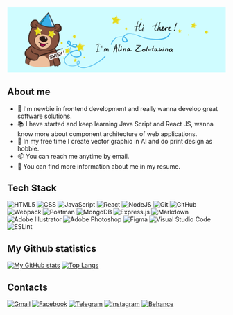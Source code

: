 ![Альтернативный текст](./images/header.jpg)
## About me 

- 🐣 I'm newbie in frontend development and really wanna develop great software solutions.
- 📚 I have started and keep learning Java Script and React JS, wanna know more about component architecture of web applications. 
- 🎨 In my free time I create vector graphic in AI and do print design as hobbie. 
- 📫 You can reach me anytime by email.
- 📄 You can find more information about me in my resume.

## Tech Stack
![HTML5](https://img.shields.io/badge/html5-%23E34F26.svg?style=for-the-badge&logo=html5&logoColor=white) ![CSS](https://img.shields.io/badge/css3-%231572B6.svg?style=for-the-badge&logo=css3&logoColor=white) ![JavaScript](https://img.shields.io/badge/javascript-%23323330.svg?style=for-the-badge&logo=javascript&logoColor=%23F7DF1E) ![React](https://img.shields.io/badge/react-%2320232a.svg?style=for-the-badge&logo=react&logoColor=%2361DAFB) ![NodeJS](https://img.shields.io/badge/node.js-6DA55F?style=for-the-badge&logo=node.js&logoColor=white) ![Git](https://img.shields.io/badge/git-%23F05033.svg?style=for-the-badge&logo=git&logoColor=white) ![GitHub](https://img.shields.io/badge/github-%23121011.svg?style=for-the-badge&logo=github&logoColor=white) ![Webpack](https://img.shields.io/badge/webpack-%238DD6F9.svg?style=for-the-badge&logo=webpack&logoColor=black) ![Postman](https://img.shields.io/badge/Postman-FF6C37?style=for-the-badge&logo=postman&logoColor=white) ![MongoDB](https://img.shields.io/badge/MongoDB-%234ea94b.svg?style=for-the-badge&logo=mongodb&logoColor=white) ![Express.js](https://img.shields.io/badge/express.js-%23404d59.svg?style=for-the-badge&logo=express&logoColor=%2361DAFB) ![Markdown](https://img.shields.io/badge/markdown-%23000000.svg?style=for-the-badge&logo=markdown&logoColor=white) ![Adobe Illustrator](https://img.shields.io/badge/adobe%20illustrator-%23FF9A00.svg?style=for-the-badge&logo=adobe%20illustrator&logoColor=white) ![Adobe Photoshop](https://img.shields.io/badge/adobe%20photoshop-%2331A8FF.svg?style=for-the-badge&logo=adobe%20photoshop&logoColor=white) ![Figma](https://img.shields.io/badge/figma-%23F24E1E.svg?style=for-the-badge&logo=figma&logoColor=white) ![Visual Studio Code](https://img.shields.io/badge/Visual%20Studio%20Code-0078d7.svg?style=for-the-badge&logo=visual-studio-code&logoColor=white) ![ESLint](https://img.shields.io/badge/ESLint-4B3263?style=for-the-badge&logo=eslint&logoColor=white)

## My Github statistics

[![My GitHub stats](https://github-readme-stats.vercel.app/api?username=alinazolotavina&show_icons=true&theme=tokyonight&hide_border=true&line_height=27)](https://github.com/alinazolotavina/github-readme-stats) [![Top Langs](https://github-readme-stats.vercel.app/api/top-langs/?username=alinazolotavina&show_icons=true&theme=tokyonight&hide_border=true)](https://github.com/alinazolotavina/github-readme-stats)

## Contacts
[![Gmail](https://img.shields.io/badge/Gmail-D14836?style=for-the-badge&logo=gmail&logoColor=white)](mailto:albekmerus@gmail.com) [![Facebook](https://img.shields.io/badge/Facebook-%231877F2.svg?style=for-the-badge&logo=Facebook&logoColor=white)](https://www.facebook.com/profile.php?id=100001668411325) [![Telegram](https://img.shields.io/badge/Telegram-2CA5E0?style=for-the-badge&logo=telegram&logoColor=white)](https://t.me/arzolotavina) [![Instagram](https://img.shields.io/badge/Instagram-%23E4405F.svg?style=for-the-badge&logo=Instagram&logoColor=white)](https://www.instagram.com/arzolotavina/) [![Behance](https://img.shields.io/badge/Behance-1769ff?style=for-the-badge&logo=behance&logoColor=white)](https://www.behance.net/abekmetovadbab)
 
